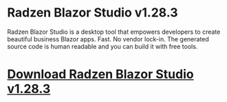 # Radzen Blazor Studio v1.28.3

Radzen Blazor Studio is a desktop tool that empowers developers to create beautiful business Blazor apps. Fast. No vendor lock-in. The generated source code is human readable and you can build it with free tools.

# [Download Radzen Blazor Studio v1.28.3](https://developer.team/dotnet/34960-radzen-blazor-studio-v1283.html)
